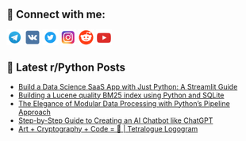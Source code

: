## 🔎 Connect with me:
[<img src="https://github.com/bullbesh/bullbesh/blob/main/images/Telegram.png" width="32" height="32" />](https://t.me/bullbesh)
[<img src="https://github.com/bullbesh/bullbesh/blob/main/images/VK.png" width="32" height="32" />](https://vk.com/bullbesh)
[<img src="https://github.com/bullbesh/bullbesh/blob/main/images/Twitter.png" width="32" height="32" />](https://twitter.com/bullbesh1)
[<img src="https://github.com/bullbesh/bullbesh/blob/main/images/Instagram.png" width="32" height="32" />](https://www.instagram.com/bullbesh)
[<img src="https://github.com/bullbesh/bullbesh/blob/main/images/Reddit.png" width="32" height="32" />](https://www.reddit.com/user/bullbesh)
[<img src="https://github.com/bullbesh/bullbesh/blob/main/images/YouTube.png" width="32" height="32" />](https://www.youtube.com/channel/UCtfjRs6uzgq5mfm8S06WTcg)

## 📕 Latest r/Python Posts
<!-- BLOG-POST-LIST:START -->
- [Build a Data Science SaaS App with Just Python: A Streamlit Guide](https://www.reddit.com/r/Python/comments/173qcwe/build_a_data_science_saas_app_with_just_python_a/)
- [Building a Lucene quality BM25 index using Python and SQLite](https://www.reddit.com/r/Python/comments/173pvzl/building_a_lucene_quality_bm25_index_using_python/)
- [The Elegance of Modular Data Processing with Python’s Pipeline Approach](https://www.reddit.com/r/Python/comments/173mydw/the_elegance_of_modular_data_processing_with/)
- [Step-by-Step Guide to Creating an AI Chatbot like ChatGPT](https://www.reddit.com/r/Python/comments/173k34c/stepbystep_guide_to_creating_an_ai_chatbot_like/)
- [Art + Cryptography + Code = 🚀 | Tetralogue Logogram](https://www.reddit.com/r/Python/comments/173j54o/art_cryptography_code_tetralogue_logogram/)
<!-- BLOG-POST-LIST:END -->
